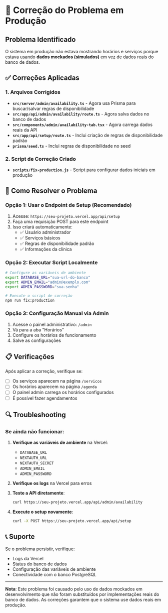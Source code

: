# 🔧 Correção do Problema em Produção

## Problema Identificado

O sistema em produção não estava mostrando horários e serviços porque estava usando **dados mockados (simulados)** em vez de dados reais do banco de dados.

## ✅ Correções Aplicadas

### 1. Arquivos Corrigidos

- **`src/server/admin/availability.ts`** - Agora usa Prisma para buscar/salvar regras de disponibilidade
- **`src/app/api/admin/availability/route.ts`** - Agora salva dados no banco de dados
- **`src/components/admin/availability-tab.tsx`** - Agora carrega dados reais da API
- **`src/app/api/setup/route.ts`** - Inclui criação de regras de disponibilidade padrão
- **`prisma/seed.ts`** - Inclui regras de disponibilidade no seed

### 2. Script de Correção Criado

- **`scripts/fix-production.js`** - Script para configurar dados iniciais em produção

## 🚀 Como Resolver o Problema

### Opção 1: Usar o Endpoint de Setup (Recomendado)

1. Acesse: `https://seu-projeto.vercel.app/api/setup`
2. Faça uma requisição POST para este endpoint
3. Isso criará automaticamente:
   - ✅ Usuário administrador
   - ✅ Serviços básicos
   - ✅ Regras de disponibilidade padrão
   - ✅ Informações da clínica

### Opção 2: Executar Script Localmente

```bash
# Configure as variáveis de ambiente
export DATABASE_URL="sua-url-do-banco"
export ADMIN_EMAIL="admin@exemplo.com"
export ADMIN_PASSWORD="sua-senha"

# Execute o script de correção
npm run fix:production
```

### Opção 3: Configuração Manual via Admin

1. Acesse o painel administrativo: `/admin`
2. Vá para a aba "Horários"
3. Configure os horários de funcionamento
4. Salve as configurações

## 📋 Verificações

Após aplicar a correção, verifique se:

- [ ] Os serviços aparecem na página `/servicos`
- [ ] Os horários aparecem na página `/agenda`
- [ ] O painel admin carrega os horários configurados
- [ ] É possível fazer agendamentos

## 🔍 Troubleshooting

### Se ainda não funcionar:

1. **Verifique as variáveis de ambiente** na Vercel:
   - `DATABASE_URL`
   - `NEXTAUTH_URL`
   - `NEXTAUTH_SECRET`
   - `ADMIN_EMAIL`
   - `ADMIN_PASSWORD`

2. **Verifique os logs** na Vercel para erros

3. **Teste a API diretamente**:
   ```bash
   curl https://seu-projeto.vercel.app/api/admin/availability
   ```

4. **Execute o setup novamente**:
   ```bash
   curl -X POST https://seu-projeto.vercel.app/api/setup
   ```

## 📞 Suporte

Se o problema persistir, verifique:
- Logs da Vercel
- Status do banco de dados
- Configuração das variáveis de ambiente
- Conectividade com o banco PostgreSQL

---

**Nota**: Este problema foi causado pelo uso de dados mockados em desenvolvimento que não foram substituídos por implementações reais do banco de dados. As correções garantem que o sistema use dados reais em produção.
